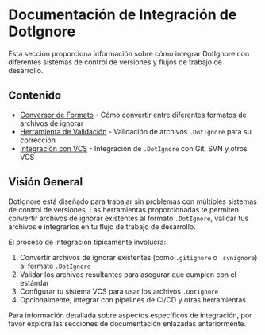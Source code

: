 # Documentación de Integración de DotIgnore

Esta sección proporciona información sobre cómo integrar DotIgnore con diferentes sistemas de control de versiones y flujos de trabajo de desarrollo.

## Contenido

- [Conversor de Formato](conversor.md) - Cómo convertir entre diferentes formatos de archivos de ignorar
- [Herramienta de Validación](validador.md) - Validación de archivos `.DotIgnore` para su corrección
- [Integración con VCS](integracion-vcs.md) - Integración de `.DotIgnore` con Git, SVN y otros VCS

## Visión General

DotIgnore está diseñado para trabajar sin problemas con múltiples sistemas de control de versiones. Las herramientas proporcionadas te permiten convertir archivos de ignorar existentes al formato `.DotIgnore`, validar tus archivos e integrarlos en tu flujo de trabajo de desarrollo.

El proceso de integración típicamente involucra:

1. Convertir archivos de ignorar existentes (como `.gitignore` o `.svnignore`) al formato `.DotIgnore`
2. Validar los archivos resultantes para asegurar que cumplen con el estándar
3. Configurar tu sistema VCS para usar los archivos `.DotIgnore`
4. Opcionalmente, integrar con pipelines de CI/CD y otras herramientas

Para información detallada sobre aspectos específicos de integración, por favor explora las secciones de documentación enlazadas anteriormente. 
